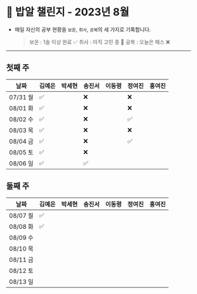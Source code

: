 # 🍚 밥알 챌린지 - 2023년 8월
- 매일 자신의 공부 현황을 `보온`, `취사`, `공복`의 세 가지로 기록합니다.
    
    > 보온 : 1솔 이상 완료 ✅
    취사 : 아직 고민 중 🤔
    공복 : 오늘은 패스 ❌
---

## 첫째 주

**날짜**|김예은|박세현|송진서|이동령|정여진|홍여진
---|---|---|---|---|---|---
07/31 월|✅ | |❌ | |❌| |
08/01 화|✅ | |❌ | |❌| |
08/02 수|✅ | |❌ | |✅| |
08/03 목|✅ | |❌ | |❌| |
08/04 금|✅ | |❌ | |✅| |
08/05 토|✅ | |❌ | | | |
08/06 일|✅ | |✅ | | | |


## 둘째 주

**날짜**|김예은|박세현|송진서|이동령|정여진|홍여진
---|---|---|---|---|---|---
08/07 월|✅ | | | | | |
08/08 화|✅ | | | | | |
08/09 수| | | | | | |
08/10 목| | | | | | |
08/11 금| | | | | | |
08/12 토| | | | | | |
08/13 일| | | | | | |
